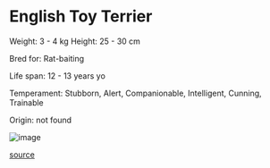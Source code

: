 # English Toy Terrier

Weight: 3 - 4 kg
Height: 25 - 30 cm

Bred for: Rat-baiting

Life span: 12 - 13 years yo

Temperament: Stubborn, Alert, Companionable, Intelligent, Cunning, Trainable

Origin: not found

![image](https://cdn2.thedogapi.com/images/SJ6eMxqEQ_1280.jpg)

[source](https://api.thedogapi.com/v1/breeds/105)
